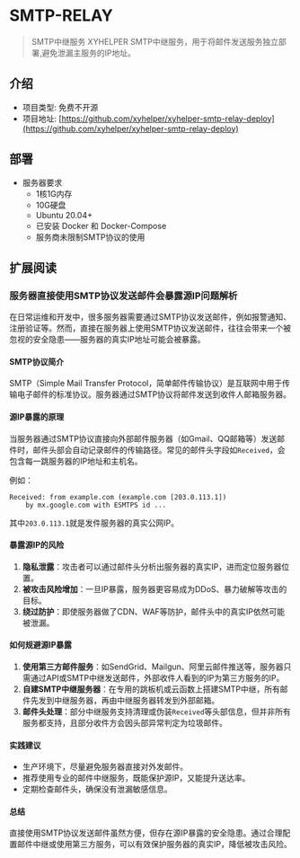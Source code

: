 # SMTP-RELAY
> SMTP中继服务
XYHELPER SMTP中继服务，用于将邮件发送服务独立部署,避免泄漏主服务的IP地址。

## 介绍
- 项目类型: 免费不开源
- 项目地址: [https://github.com/xyhelper/xyhelper-smtp-relay-deploy](https://github.com/xyhelper/xyhelper-smtp-relay-deploy)

## 部署

- 服务器要求
  - 1核1G内存
  - 10G硬盘
  - Ubuntu 20.04+
  - 已安装 Docker 和 Docker-Compose
  - 服务商未限制SMTP协议的使用


## 扩展阅读


### 服务器直接使用SMTP协议发送邮件会暴露源IP问题解析

在日常运维和开发中，很多服务器需要通过SMTP协议发送邮件，例如报警通知、注册验证等。然而，直接在服务器上使用SMTP协议发送邮件，往往会带来一个被忽视的安全隐患——服务器的真实IP地址可能会被暴露。


#### SMTP协议简介

SMTP（Simple Mail Transfer Protocol，简单邮件传输协议）是互联网中用于传输电子邮件的标准协议。服务器通过SMTP协议将邮件发送到收件人邮箱服务器。


#### 源IP暴露的原理

当服务器通过SMTP协议直接向外部邮件服务器（如Gmail、QQ邮箱等）发送邮件时，邮件头部会自动记录邮件的传输路径。常见的邮件头字段如`Received`，会包含每一跳服务器的IP地址和主机名。

例如：

```
Received: from example.com (example.com [203.0.113.1])
	by mx.google.com with ESMTPS id ...
```

其中`203.0.113.1`就是发件服务器的真实公网IP。


#### 暴露源IP的风险

1. **隐私泄露**：攻击者可以通过邮件头分析出服务器的真实IP，进而定位服务器位置。
2. **被攻击风险增加**：一旦IP暴露，服务器更容易成为DDoS、暴力破解等攻击的目标。
3. **绕过防护**：即使服务器做了CDN、WAF等防护，邮件头中的真实IP依然可能被泄漏。


#### 如何规避源IP暴露

1. **使用第三方邮件服务**：如SendGrid、Mailgun、阿里云邮件推送等，服务器只需通过API或SMTP中继发送邮件，外部收件人看到的IP为第三方服务的IP。
2. **自建SMTP中继服务器**：在专用的跳板机或云函数上搭建SMTP中继，所有邮件先发到中继服务器，再由中继服务器转发到外部邮箱。
3. **邮件头处理**：部分中继服务支持清理或伪装`Received`等头部信息，但并非所有服务都支持，且部分收件方会因头部异常判定为垃圾邮件。


#### 实践建议

- 生产环境下，尽量避免服务器直接对外发邮件。
- 推荐使用专业的邮件中继服务，既能保护源IP，又能提升送达率。
- 定期检查邮件头，确保没有泄漏敏感信息。


#### 总结

直接使用SMTP协议发送邮件虽然方便，但存在源IP暴露的安全隐患。通过合理配置邮件中继或使用第三方服务，可以有效保护服务器的真实IP，降低被攻击风险。

